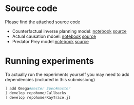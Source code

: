 # Source code

Please find the attached source code

- Counterfactual inverse planning model: [notebook](https://github.com/uaianonsubmit/causalsource/blob/master/IslandDispute/src/IslandDispute.ipynb) [source](https://github.com/uaianonsubmit/causalsource/blob/master/IslandDispute/src)
- Actual causation mdoel: [notebook](https://github.com/uaianonsubmit/causalsource/blob/master/CanSeeInvRaytrace/src/CanSeeInvRaytrace.ipynb) [source](https://github.com/uaianonsubmit/causalsource/blob/master/CanSeeInvRaytrace)
- Predator Prey model [notebook](https://github.com/uaianonsubmit/causalsource/blob/master/WolvesAndRabbits/src/WolvesAndRabbits.ipynb) [source](https://github.com/uaianonsubmit/causalsource/blob/master/WolvesAndRabbits)

# Running experiments

To actually run the experiments yourself you may need to add dependencies (included in this submissiong)

```julia
] add Omega#master Spec#master
] develop repohome/Callbacks
] develop repohome/RayTrace.jl
```